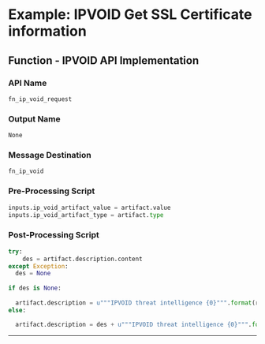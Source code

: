 <!--
    DO NOT MANUALLY EDIT THIS FILE
    THIS FILE IS AUTOMATICALLY GENERATED WITH resilient-circuits codegen
-->

# Example: IPVOID Get SSL Certificate information

## Function - IPVOID API Implementation

### API Name
`fn_ip_void_request`

### Output Name
`None`

### Message Destination
`fn_ip_void`

### Pre-Processing Script
```python
inputs.ip_void_artifact_value = artifact.value
inputs.ip_void_artifact_type = artifact.type
```

### Post-Processing Script
```python
try:
    des = artifact.description.content
except Exception:
  des = None
  
if des is None:
 
  artifact.description = u"""IPVOID threat intelligence {0}""".format(results["data"])
else:

  artifact.description = des + u"""IPVOID threat intelligence {0}""".format(results["data"])
```

---

